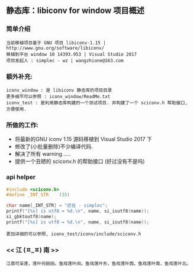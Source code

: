 ## 静态库：libiconv for window 项目概述

### 简单介绍
    当前移植项目基于 GNU 项目 libiconv-1.15 | http://www.gnu.org/software/libiconv/
    移植到平台 window 10 14393.953 | Visual Studio 2017 
    项目发起人 : simplec - wz | wangzhione@163.com

### 额外补充: 
    iconv_window : 是 libiconv 静态库的项目目录
    更多细节可以参照 : iconv_window/ReadMe.txt
    iconv_test : 是利用静态库构建的一个测试项目. 并构建了一个 sciconv.h 帮助接口, 方便使用.

### 所做的工作:
* 将最新的GNU iconv 1.15 源码移植到 Visual Studio 2017 下
* 修改了(小批量删除)不少编译代码. 
* 解决了所有 warning .....
* 提供一个丑陋的 sciconv.h 的帮助接口 (好过没有不是吗)

###  api helper

```c
#include <sciconv.h>
#define _INT_STR	(35)

char name[_INT_STR] = "还在 - simplec";
printf("[%s] is utf8 = %d.\n", name, si_isutf8(name));
si_gbktoutf8(name);
printf("[%s] is utf8 = %d.\n", name, si_isutf8(name));
```

    更加详细的可以参照, iconv_test/iconv/include/sciconv.h

### << 江 (ㅍ_ㅍ) 南 >>
    江南可采莲，莲叶何田田。鱼戏莲叶间。鱼戏莲叶东，鱼戏莲叶西，鱼戏莲叶南，鱼戏莲叶北。
